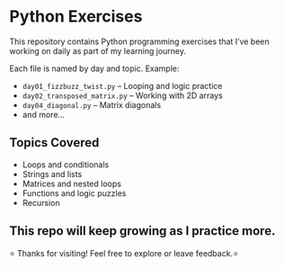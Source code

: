 # Python Exercises

This repository contains Python programming exercises that I’ve been working on daily as part of my learning journey.

Each file is named by day and topic. Example:

- `day01_fizzbuzz_twist.py` – Looping and logic practice
- `day02_transposed_matrix.py` – Working with 2D arrays
- `day04_diagonal.py` – Matrix diagonals
- and more...

## Topics Covered
- Loops and conditionals
- Strings and lists
- Matrices and nested loops
- Functions and logic puzzles
- Recursion

This repo will keep growing as I practice more.
---
⭐ Thanks for visiting! Feel free to explore or leave feedback.⭐
